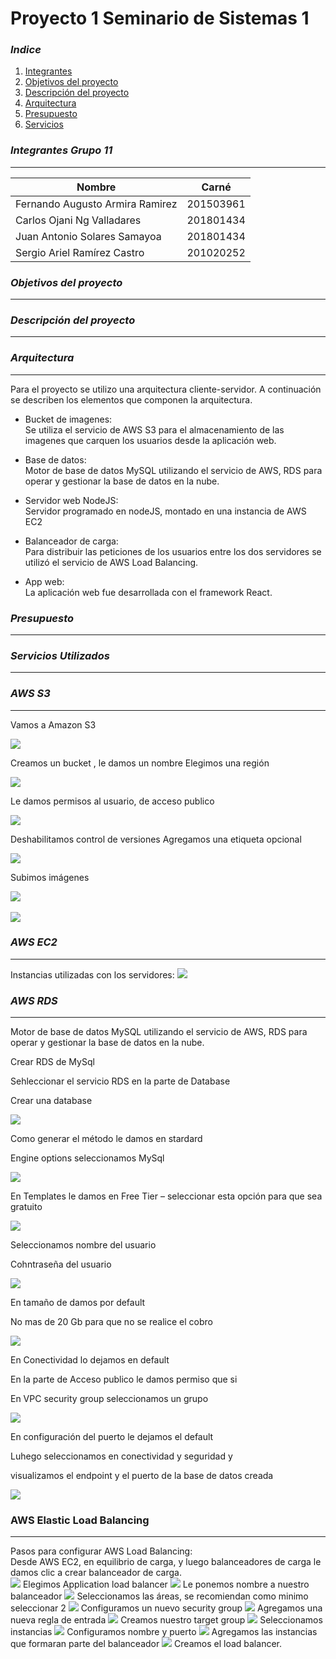 
# **Proyecto 1 Seminario de Sistemas 1**

### *Indice*
1. [Integrantes](#Integrantes)
2. [Objetivos del proyecto](#Objetivos)
3. [Descripción del proyecto](#Descripcion)
2. [Arquitectura](#Arquitectura)
3. [Presupuesto](#Presupuesto)
4. [Servicios](#Servicios)




### *Integrantes Grupo 11* <a name="Integrantes"></a>
---
| Nombre        | Carné        |
|---------------|--------------|
|Fernando Augusto Armira Ramirez  |201503961|
|Carlos Ojani Ng Valladares|201801434 |
|Juan Antonio Solares Samayoa|201801434 |
|Sergio Ariel Ramírez Castro|201020252|

### *Objetivos del proyecto* <a name="Objetivos"></a>
---
### *Descripción del proyecto* <a name="Descripcion"></a>
---
### *Arquitectura* <a name="Arquitectura"></a>
---
 
 Para el proyecto se utilizo una arquitectura cliente-servidor. A continuación se describen los elementos que componen la arquitectura.

* Bucket de imagenes:<br>
Se utiliza el servicio de AWS S3 para el almacenamiento de las imagenes que carquen los usuarios desde la aplicación web.

* Base de datos:<br>
Motor de base de datos MySQL utilizando el servicio de AWS, RDS para operar y gestionar la base de datos en la nube. 

* Servidor web NodeJS: <br>
Servidor programado en nodeJS, montado en una instancia de AWS EC2

* Balanceador de carga: <br>
Para distribuir las peticiones de los usuarios entre los dos servidores se utilizó el servicio de AWS Load Balancing.


* App web: <br>
La aplicación web fue desarrollada con el framework React.


### *Presupuesto*<a name="Presupuesto"></a>
---


### *Servicios Utilizados* <a name="Servicios"></a>
---

### *AWS S3*
---

<p>Vamos a Amazon S3</p>
<img src="src/S1.png">
<p>	Creamos un bucket , le damos un nombre Elegimos una región</p>
<img src="src/S2.png">
<p>	Le damos permisos al usuario, de acceso publico</p>
<img src="src/S3.png">
<p>	Deshabilitamos control de versiones Agregamos una etiqueta opcional</p>
<img src="src/S4.png">
<p>Subimos imágenes </p>

<img src="src/s3_1.png"> <br><br>
<img src="src/s3_2.png"><br>


### *AWS EC2*
---
Instancias utilizadas con los servidores:
<img src="src/ec2.png"><br>

### *AWS RDS*
---
Motor de base de datos MySQL utilizando el servicio de AWS, RDS para operar y gestionar la base de datos en la nube.

<p>Crear RDS de MySql</p>
<p>Sehleccionar el servicio RDS  en la parte de Database</p>
<p>Crear una database</p>
<img src="src/S5.png">
<p>Como generar el método le damos en stardard</p>
<p>Engine options seleccionamos MySql </p>
<img src="src/S6.png">
<p>En Templates le damos en Free Tier – seleccionar esta opción para que sea gratuito</p>
<img src="src/S7.png">
<p>Seleccionamos nombre del usuario</p>
<p>Cohntraseña del usuario</p>
<img src="src/S8.png">
<p>En tamaño de damos por default</p>
<p>No mas de 20 Gb para que no se realice el cobro</p>
<img src="src/S9.png">
<p>En Conectividad lo dejamos en default</p>
<p>En la parte de Acceso publico le damos permiso que si</p>
<p>En VPC security group seleccionamos un grupo</p>
<img src="src/S10.png">
<p>En configuración del puerto le dejamos el default</p>
<p>Luhego seleccionamos en conectividad y seguridad y </p>
<p>visualizamos el endpoint  y el puerto de la base de datos creada </p>
<img src="src/S11.png">


### AWS Elastic Load Balancing
---

Pasos  para configurar AWS Load Balancing: <br>
Desde AWS EC2, en equilibrio de carga, y luego balanceadores de carga le damos clic a crear balanceador de carga.  
<img src="src/elb1.png">
Elegimos Application load balancer
<img src="src/elb2.png">
Le ponemos nombre a nuestro balanceador
<img src="src/elb3.png">
Seleccionamos las áreas, se recomiendan como minimo seleccionar 2
<img src="src/elb4.png">
Configuramos un nuevo security group
<img src="src/elb6.png">
Agregamos una nueva regla de entrada
<img src="src/elb7.png">
Creamos nuestro target group
<img src="src/elb8.png">
Seleccionamos instancias
<img src="src/elb9.png">
Configuramos nombre y puerto
<img src="src/elb10.png">
Agregamos las instancias que formaran parte del balanceador
<img src="src/elb10.png">
Creamos el load balancer.